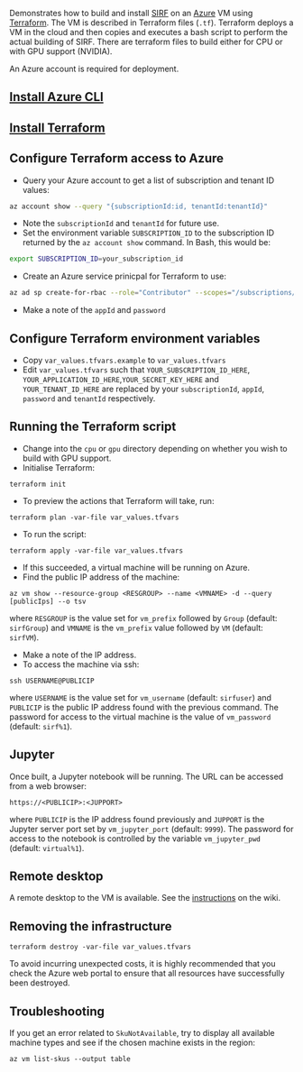 
Demonstrates how to build and install [SIRF](https://github.com/CCPPETMR/SIRF) on an [Azure](https://azure.microsoft.com) VM using [Terraform](https://www.terraform.io/). The VM is described in Terraform files (`.tf`). Terraform deploys a VM in the cloud and then copies and executes a bash script to perform the actual building of SIRF. There are terraform files to build either for CPU or with GPU support (NVIDIA).

An Azure account is required for deployment.

## [Install Azure CLI](https://docs.microsoft.com/en-us/cli/azure/install-azure-cli?view=azure-cli-latest)

## [Install Terraform](https://www.terraform.io/intro/getting-started/install.html)

## Configure Terraform access to Azure
- Query your Azure account to get a list of subscription and tenant ID values:
```bash
az account show --query "{subscriptionId:id, tenantId:tenantId}"
```
- Note the `subscriptionId` and `tenantId` for future use.
- Set the environment variable `SUBSCRIPTION_ID` to the subscription ID returned by the `az account show` command. In Bash, this would be:
```bash
export SUBSCRIPTION_ID=your_subscription_id
```
- Create an Azure service prinicpal for Terraform to use:
```bash
az ad sp create-for-rbac --role="Contributor" --scopes="/subscriptions/${SUBSCRIPTION_ID}"
```
- Make a note of the `appId` and `password`

## Configure Terraform environment variables
- Copy `var_values.tfvars.example` to `var_values.tfvars`
- Edit `var_values.tfvars` such that `YOUR_SUBSCRIPTION_ID_HERE`, `YOUR_APPLICATION_ID_HERE`,`YOUR_SECRET_KEY_HERE` and `YOUR_TENANT_ID_HERE` are replaced by your `subscriptionId`, `appId`, `password` and `tenantId` respectively.

## Running the Terraform script
- Change into the `cpu` or `gpu` directory depending on whether you wish to build with GPU support.
- Initialise Terraform:
```shell
terraform init
```
- To preview the actions that Terraform will take, run:
```shell
terraform plan -var-file var_values.tfvars
```
- To run the script:
```shell 
terraform apply -var-file var_values.tfvars
```
- If this succeeded, a virtual machine will be running on Azure.
- Find the public IP address of the machine:
```shell
az vm show --resource-group <RESGROUP> --name <VMNAME> -d --query [publicIps] --o tsv
```
where `RESGROUP` is the value set for `vm_prefix` followed by `Group` (default: `sirfGroup`) and `VMNAME` is the `vm_prefix` value followed by `VM` (default: `sirfVM`).
- Make a note of the IP address.
- To access the machine via ssh:
```shell
ssh USERNAME@PUBLICIP
```
where `USERNAME` is the value set for `vm_username` (default: `sirfuser`) and `PUBLICIP` is the public IP address found with the previous command. The password for access to the virtual machine is the value of `vm_password` (default: `sirf%1`).

## Jupyter
Once built, a Jupyter notebook will be running. The URL can be accessed from a web browser:
```
https://<PUBLICIP>:<JUPPORT>
```
where `PUBLICIP` is the IP address found previously and `JUPPORT` is the Jupyter server port set by `vm_jupyter_port` (default: `9999`). The password for access to the notebook is controlled by the variable `vm_jupyter_pwd` (default: `virtual%1`).

## Remote desktop
A remote desktop to the VM is available. See the [instructions](https://github.com/UCL/terraform-azure-sirf/wiki/Remote-desktop) on the wiki.

## Removing the infrastructure
```shell
terraform destroy -var-file var_values.tfvars
```
To avoid incurring unexpected costs, it is highly recommended that you check the Azure web portal to ensure that all resources have successfully been destroyed.

## Troubleshooting
If you get an error related to `SkuNotAvailable`, try to display all available machine types and see if the chosen machine exists in the region:
```
az vm list-skus --output table
```

